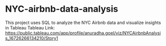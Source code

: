 # NYC-airbnb-data-analysis
This project uses SQL to analyze the NYC Airbnb data and visualize insights in Tableau
Tableau Link: https://public.tableau.com/app/profile/anuradha.goel/viz/NYCAirbnbAnalysis_16726266134210/Story1
